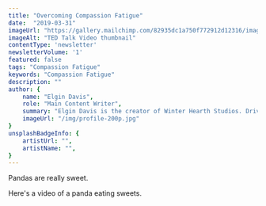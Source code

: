 ```yaml
---
title: "Overcoming Compassion Fatigue"
date:  "2019-03-31"
imageUrl: "https://gallery.mailchimp.com/82935dc1a750f772912d12316/images/29b777ca-e504-4e39-a43c-919e0fbcbd87.jpg"
imageAlt: "TED Talk Video thumbnail"
contentType: 'newsletter'
newsletterVolume: '1'
featured: false
tags: "Compassion Fatigue"
keywords: "Compassion Fatigue"
description: ""
author: {
    name: "Elgin Davis",
    role: "Main Content Writer",
    summary: "Elgin Davis is the creator of Winter Hearth Studios. Driven by a passionate spirit and boundless curiosity, Davis' work seeks to explore the depths of humanity and what it might look like to live a hyper-meaningful existence here on earth.",
    imageUrl: "/img/profile-200p.jpg" 
}
unsplashBadgeInfo: {
    artistUrl: "",
    artistName: "",
}
---
```


Pandas are really sweet.

Here's a video of a panda eating sweets.

